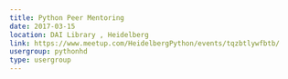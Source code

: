 ```yaml
---
title: Python Peer Mentoring
date: 2017-03-15
location: DAI Library , Heidelberg
link: https://www.meetup.com/HeidelbergPython/events/tqzbtlywfbtb/
usergroup: pythonhd
type: usergroup
---
```

